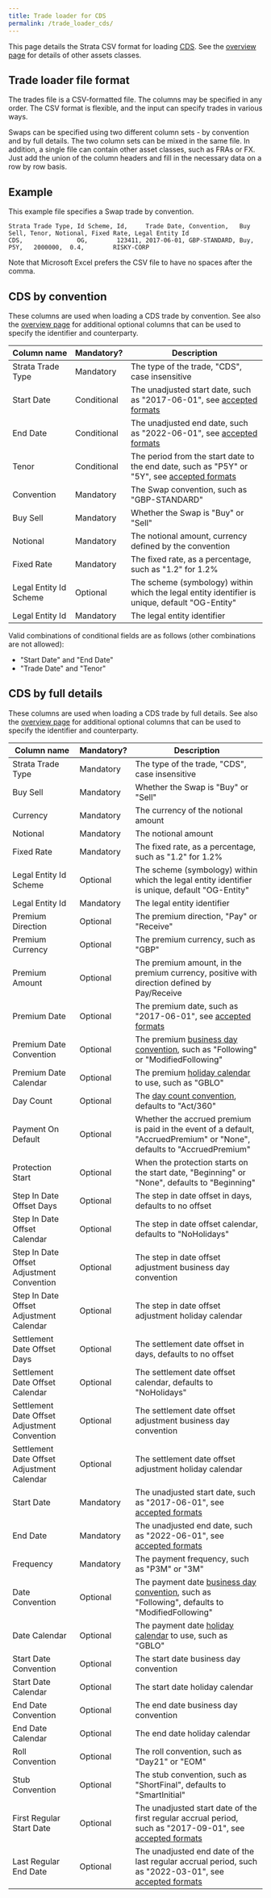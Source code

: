 ```yaml
---
title: Trade loader for CDS
permalink: /trade_loader_cds/
---
```


This page details the Strata CSV format for loading [CDS]({{site.baseurl}}/cds).
See the [overview page]({{site.baseurl}}/trade_loader) for details of other assets classes.


## Trade loader file format

The trades file is a CSV-formatted file.
The columns may be specified in any order.
The CSV format is flexible, and the input can specify trades in various ways.

Swaps can be specified using two different column sets - by convention and by full details.
The two column sets can be mixed in the same file.
In addition, a single file can contain other asset classes, such as FRAs or FX.
Just add the union of the column headers and fill in the necessary data on a row by row basis.


## Example

This example file specifies a Swap trade by convention.

```
Strata Trade Type, Id Scheme, Id,     Trade Date, Convention,   Buy Sell, Tenor, Notional, Fixed Rate, Legal Entity Id
CDS,               OG,        123411, 2017-06-01, GBP-STANDARD, Buy,      P5Y,   2000000,  0.4,        RISKY-CORP
```

Note that Microsoft Excel prefers the CSV file to have no spaces after the comma.


## CDS by convention

These columns are used when loading a CDS trade by convention.
See also the [overview page]({{site.baseurl}}/trade_loader) for additional optional columns that can be used
to specify the identifier and counterparty.

| Column name            | Mandatory?  | Description |
|------------------------|-------------|-------------|
| Strata Trade Type      | Mandatory   | The type of the trade, "CDS", case insensitive |
| Start Date             | Conditional | The unadjusted start date, such as "2017-06-01", see [accepted formats]({{site.baseurl}}/common_formats/) |
| End Date               | Conditional | The unadjusted end date, such as "2022-06-01", see [accepted formats]({{site.baseurl}}/common_formats/) |
| Tenor                  | Conditional | The period from the start date to the end date, such as "P5Y" or "5Y", see [accepted formats]({{site.baseurl}}/common_formats/) |
| Convention             | Mandatory   | The Swap convention, such as "GBP-STANDARD" |
| Buy Sell               | Mandatory   | Whether the Swap is "Buy" or "Sell" |
| Notional               | Mandatory   | The notional amount, currency defined by the convention |
| Fixed Rate             | Mandatory   | The fixed rate, as a percentage, such as "1.2" for 1.2% |
| Legal Entity Id Scheme | Optional    | The scheme (symbology) within which the legal entity identifier is unique, default "OG-Entity" |
| Legal Entity Id        | Mandatory   | The legal entity identifier |

Valid combinations of conditional fields are as follows (other combinations are not allowed):

* "Start Date" and "End Date"
* "Trade Date" and "Tenor"


## CDS by full details

These columns are used when loading a CDS trade by full details.
See also the [overview page]({{site.baseurl}}/trade_loader) for additional optional columns that can be used
to specify the identifier and counterparty.

| Column name              | Mandatory?  | Description |
|--------------------------|-------------|-------------|
| Strata Trade Type        | Mandatory   | The type of the trade, "CDS", case insensitive |
| Buy Sell                 | Mandatory   | Whether the Swap is "Buy" or "Sell" |
| Currency                 | Mandatory   | The currency of the notional amount |
| Notional                 | Mandatory   | The notional amount |
| Fixed Rate               | Mandatory   | The fixed rate, as a percentage, such as "1.2" for 1.2% |
| Legal Entity Id Scheme   | Optional    | The scheme (symbology) within which the legal entity identifier is unique, default "OG-Entity" |
| Legal Entity Id          | Mandatory   | The legal entity identifier |
| Premium Direction        | Optional    | The premium direction, "Pay" or "Receive" |
| Premium Currency         | Optional    | The premium currency, such as "GBP" |
| Premium Amount           | Optional    | The premium amount, in the premium currency, positive with direction defined by Pay/Receive |
| Premium Date             | Optional    | The premium date, such as "2017-06-01", see [accepted formats]({{site.baseurl}}/common_formats/) |
| Premium Date Convention  | Optional    | The premium [business day convention]({{site.baseurl}}/date_adjustments/), such as "Following" or "ModifiedFollowing" |
| Premium Date Calendar    | Optional    | The premium [holiday calendar]({{site.baseurl}}/holiday_data/) to use, such as "GBLO" |
| Day Count                | Optional    | The [day count convention]({{site.baseurl}}/day_counts/), defaults to "Act/360" |
| Payment On Default       | Optional    | Whether the accrued premium is paid in the event of a default, "AccruedPremium" or "None", defaults to "AccruedPremium" |
| Protection Start         | Optional    | When the protection starts on the start date, "Beginning" or "None", defaults to "Beginning" |
| Step In Date Offset Days                  | Optional | The step in date offset in days, defaults to no offset |
| Step In Date Offset Calendar              | Optional | The step in date offset calendar, defaults to "NoHolidays" |
| Step In Date Offset Adjustment Convention | Optional | The step in date offset adjustment business day convention |
| Step In Date Offset Adjustment Calendar   | Optional | The step in date offset adjustment holiday calendar |
| Settlement Date Offset Days                  | Optional | The settlement date offset in days, defaults to no offset |
| Settlement Date Offset Calendar              | Optional | The settlement date offset calendar, defaults to "NoHolidays" |
| Settlement Date Offset Adjustment Convention | Optional | The settlement date offset adjustment business day convention |
| Settlement Date Offset Adjustment Calendar   | Optional | The settlement date offset adjustment holiday calendar |
| Start Date               | Mandatory   | The unadjusted start date, such as "2017-06-01", see [accepted formats]({{site.baseurl}}/common_formats/) |
| End Date                 | Mandatory   | The unadjusted end date, such as "2022-06-01", see [accepted formats]({{site.baseurl}}/common_formats/) |
| Frequency                | Mandatory   | The payment frequency, such as "P3M" or "3M" |
| Date Convention          | Optional    | The payment date [business day convention]({{site.baseurl}}/date_adjustments/), such as "Following", defaults to "ModifiedFollowing" |
| Date Calendar            | Optional    | The payment date [holiday calendar]({{site.baseurl}}/holiday_data/) to use, such as "GBLO" |
| Start Date Convention    | Optional    | The start date business day convention |
| Start Date Calendar      | Optional    | The start date holiday calendar |
| End Date Convention      | Optional    | The end date business day convention |
| End Date Calendar        | Optional    | The end date holiday calendar |
| Roll Convention          | Optional    | The roll convention, such as "Day21" or "EOM" |
| Stub Convention          | Optional    | The stub convention, such as "ShortFinal", defaults to "SmartInitial" |
| First Regular Start Date | Optional    | The unadjusted start date of the first regular accrual period, such as "2017-09-01", see [accepted formats]({{site.baseurl}}/common_formats/) |
| Last Regular End Date    | Optional    | The unadjusted end date of the last regular accrual period, such as "2022-03-01", see [accepted formats]({{site.baseurl}}/common_formats/) |
